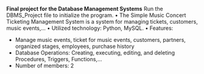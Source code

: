 **Final project for the Database Management Systems**
Run the DBMS_Project file to initialize the program.
•	The Simple Music Concert Ticketing Management System is a system for managing tickets, customers, music events,...
•	Utilized technology: Python, MySQL.
•	Features: 
+ Manage music events, ticket for music events, customers, partners, organized stages, employees, purchase history
+ Database Operations: Creating, executing, editing, and deleting Procedures, Triggers, Functions,...
+ Number of members: 2
